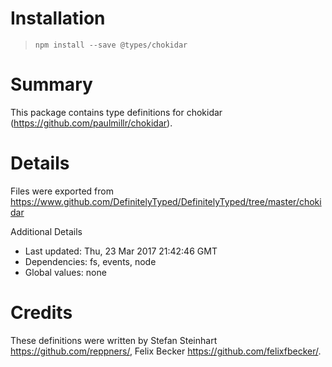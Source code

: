 # Installation
> `npm install --save @types/chokidar`

# Summary
This package contains type definitions for chokidar (https://github.com/paulmillr/chokidar).

# Details
Files were exported from https://www.github.com/DefinitelyTyped/DefinitelyTyped/tree/master/chokidar

Additional Details
 * Last updated: Thu, 23 Mar 2017 21:42:46 GMT
 * Dependencies: fs, events, node
 * Global values: none

# Credits
These definitions were written by Stefan Steinhart <https://github.com/reppners/>, Felix Becker <https://github.com/felixfbecker/>.

